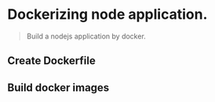# Dockerizing node application.

> Build a nodejs application by docker.


## Create Dockerfile

## Build docker images

##
